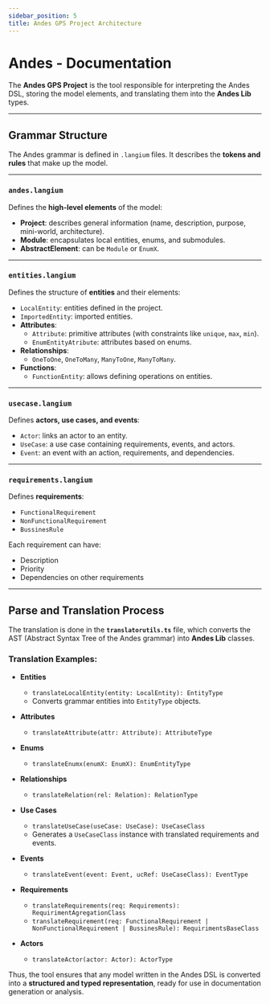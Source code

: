 ```yaml
---
sidebar_position: 5
title: Andes GPS Project Architecture
---
```


# Andes - Documentation

The **Andes GPS Project** is the tool responsible for interpreting the Andes DSL, storing the model elements, and translating them into the **Andes Lib** types.

---

## Grammar Structure

The Andes grammar is defined in `.langium` files. It describes the **tokens and rules** that make up the model.

---

### `andes.langium`
Defines the **high-level elements** of the model:

- **Project**: describes general information (name, description, purpose, mini-world, architecture).
- **Module**: encapsulates local entities, enums, and submodules.
- **AbstractElement**: can be `Module` or `EnumX`.

---

### `entities.langium`
Defines the structure of **entities** and their elements:

- `LocalEntity`: entities defined in the project.
- `ImportedEntity`: imported entities.
- **Attributes**:
    - `Attribute`: primitive attributes (with constraints like `unique`, `max`, `min`).
    - `EnumEntityAtribute`: attributes based on enums.
- **Relationships**:
    - `OneToOne`, `OneToMany`, `ManyToOne`, `ManyToMany`.
- **Functions**:
    - `FunctionEntity`: allows defining operations on entities.

---

### `usecase.langium`
Defines **actors, use cases, and events**:

- `Actor`: links an actor to an entity.
- `UseCase`: a use case containing requirements, events, and actors.
- `Event`: an event with an action, requirements, and dependencies.

---

### `requirements.langium`
Defines **requirements**:

- `FunctionalRequirement`
- `NonFunctionalRequirement`
- `BussinesRule`

Each requirement can have:
- Description
- Priority
- Dependencies on other requirements

---

## Parse and Translation Process

The translation is done in the **`translatorutils.ts`** file, which converts the AST (Abstract Syntax Tree of the Andes grammar) into **Andes Lib** classes.

### Translation Examples:

- **Entities**
    - `translateLocalEntity(entity: LocalEntity): EntityType`
    - Converts grammar entities into `EntityType` objects.

- **Attributes**
    - `translateAttribute(attr: Attribute): AttributeType`

- **Enums**
    - `translateEnumx(enumX: EnumX): EnumEntityType`

- **Relationships**
    - `translateRelation(rel: Relation): RelationType`

- **Use Cases**
    - `translateUseCase(useCase: UseCase): UseCaseClass`
    - Generates a `UseCaseClass` instance with translated requirements and events.

- **Events**
    - `translateEvent(event: Event, ucRef: UseCaseClass): EventType`

- **Requirements**
    - `translateRequirements(req: Requirements): RequirimentAgregationClass`
    - `translateRequirement(req: FunctionalRequirement | NonFunctionalRequirement | BussinesRule): RequirimentsBaseClass`

- **Actors**
    - `translateActor(actor: Actor): ActorType`


Thus, the tool ensures that any model written in the Andes DSL is converted into a **structured and typed representation**, ready for use in documentation generation or analysis.

